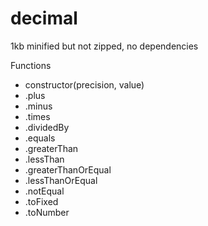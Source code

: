 # decimal
1kb minified but not zipped, no dependencies

Functions
- constructor(precision, value)
- .plus
- .minus
- .times
- .dividedBy
- .equals
- .greaterThan
- .lessThan
- .greaterThanOrEqual
- .lessThanOrEqual
- .notEqual
- .toFixed
- .toNumber

